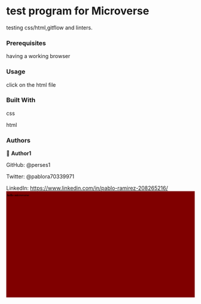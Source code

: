# test program for Microverse
testing css/html,gitflow and linters.
### Prerequisites
having a working browser
### Usage
click on the html file

### Built With
css

html

### Authors

👤 **Author1**

GitHub: @perses1

Twitter: @pablora70339971

LinkedIn: https://www.linkedin.com/in/pablo-ramirez-208265216/
![Alt text](app_screenshot.png)
